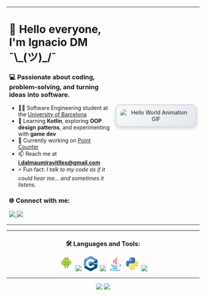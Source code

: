 <div align="center">

<table>
<tr>
<td width="55%" valign="top">

<h1 align="left">👋 Hello everyone, I'm Ignacio DM ¯\_(ツ)_/¯</h1>
<h3 align="left">💻 Passionate about coding, problem‑solving, and turning ideas into software.</h3>

- 👨‍💻 Software Engineering student at the [University of Barcelona](https://web.ub.edu/es/)  
- 🌱 Learning **Kotlin**, exploring **OOP design patterns**, and experimenting with **game dev**  
- 🔭 Currently working on [Point Counter](https://github.com/IF-Enterprise/Points-Counter)  
- 📫 Reach me at **i.dalmaumiravitlles@gmail.com**  
- ⚡ Fun fact: *I talk to my code as if it could hear me… and sometimes it listens.*

<h3>🌐 Connect with me:</h3>
<p align="left">
<a href="https://twitter.com/ignaciodm100" target="_blank">
  <img src="https://raw.githubusercontent.com/rahuldkjain/github-profile-readme-generator/master/src/images/icons/Social/twitter.svg" width="30"/>
</a>
<a href="https://linkedin.com/in/ignacio-dalmau-miravitlles-195089335" target="_blank">
  <img src="https://raw.githubusercontent.com/rahuldkjain/github-profile-readme-generator/master/src/images/icons/Social/linked-in-alt.svg" width="30"/>
</a>
</p>

</td>

<td width="45%" align="center" valign="middle">

<div style="border: 3px solid #ddd; border-radius: 15px; padding: 10px; background: linear-gradient(135deg, #f9f9f9, #e1e8ef); box-shadow: 0 4px 10px rgba(0,0,0,0.15);">
  <img src="https://github.com/user-attachments/assets/103317c7-7c64-4fa7-aa7e-ac7f0d541c30" 
       alt="Hello World Animation GIF" 
       style="max-width: 100%; border-radius: 10px;">
</div>

</td>
</tr>
</table>

---

<h3 align="center">🛠 Languages and Tools:</h3>
<p align="center">
<a href="https://developer.android.com"><img src="https://raw.githubusercontent.com/devicons/devicon/master/icons/android/android-original-wordmark.svg" width="40"/></a>
<a href="https://www.arduino.cc/"><img src="https://cdn.worldvectorlogo.com/logos/arduino-1.svg" width="40"/></a>
<a href="https://www.w3schools.com/cpp/"><img src="https://raw.githubusercontent.com/devicons/devicon/master/icons/cplusplus/cplusplus-original.svg" width="40"/></a>
<a href="https://git-scm.com/"><img src="https://www.vectorlogo.zone/logos/git-scm/git-scm-icon.svg" width="40"/></a>
<a href="https://www.java.com"><img src="https://raw.githubusercontent.com/devicons/devicon/master/icons/java/java-original.svg" width="40"/></a>
<a href="https://www.python.org"><img src="https://raw.githubusercontent.com/devicons/devicon/master/icons/python/python-original.svg" width="40"/></a>
<a href="https://unity.com/"><img src="https://www.vectorlogo.zone/logos/unity3d/unity3d-icon.svg" width="40"/></a>
</p>

---

<p align="center">
<img src="https://github-readme-stats.vercel.app/api/top-langs?username=ignacidm&show_icons=true&locale=en&layout=compact" height="150"/>
<img src="https://github-readme-stats.vercel.app/api?username=ignacidm&show_icons=true&locale=en" height="150"/>
</p>

</div>
